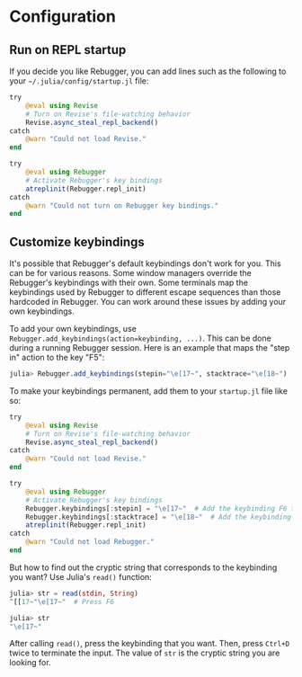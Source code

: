 # Configuration

## Run on REPL startup

If you decide you like Rebugger, you can add lines such as the following to your
`~/.julia/config/startup.jl` file:

```julia
try
    @eval using Revise
    # Turn on Revise's file-watching behavior
    Revise.async_steal_repl_backend()
catch
    @warn "Could not load Revise."
end

try
    @eval using Rebugger
    # Activate Rebugger's key bindings
    atreplinit(Rebugger.repl_init)
catch
    @warn "Could not turn on Rebugger key bindings."
end
```

## Customize keybindings

It's possible that Rebugger's default keybindings don't work for you.
This can be for various reasons. Some window managers override the Rebugger's
keybindings with their own. Some terminals map the keybindings used by Rebugger
to different escape sequences than those hardcoded in Rebugger. You can work
around these issues by adding your own keybindings.

To add your own keybindings, use `Rebugger.add_keybindings(action=keybinding, ...)`.
This can be done during a running Rebugger session. Here is an example that
maps the "step in" action to the key "F5":
```julia
julia> Rebugger.add_keybindings(stepin="\e[17~", stacktrace="\e[18~")
```

To make your keybindings permanent, add them to your `startup.jl` file like so:
```julia
try
    @eval using Revise
    # Turn on Revise's file-watching behavior
    Revise.async_steal_repl_backend()
catch
    @warn "Could not load Revise."
end

try
    @eval using Rebugger
    # Activate Rebugger's key bindings
    Rebugger.keybindings[:stepin] = "\e[17~"  # Add the keybinding F6 to step into a function.
    Rebugger.keybindings[:stacktrace] = "\e[18~"  # Add the keybinding F7 to print a stacktrace.
    atreplinit(Rebugger.repl_init)
catch
    @warn "Could not load Rebugger."
end
```

But how to find out the cryptic string that corresponds to the keybinding you
want? Use Julia's `read()` function:

```julia
julia> str = read(stdin, String)
^[[17~"\e[17~"  # Press F6

julia> str
"\e[17~"
```

After calling `read()`, press the keybinding that you want. Then, press `Ctrl+D`
twice to terminate the input. The value of `str` is the cryptic string you are
looking for.

